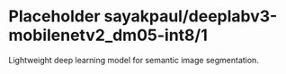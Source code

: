 # Placeholder sayakpaul/deeplabv3-mobilenetv2_dm05-int8/1
Lightweight deep learning model for semantic image segmentation.

<!-- module-type: image-segmentation -->
<!-- task: image-segmentation -->
<!-- network-architecture: deeplab-mobilenetv2-dm05-coco-voc-trainval -->
<!-- dataset: pascal-voc-2012 -->
<!-- fine-tunable: false -->
<!-- license: Apache-2.0 -->
